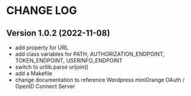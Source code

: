 # CHANGE LOG

## Version 1.0.2 (2022-11-08)

- add property for URL
- add class variables for PATH, AUTHORIZATION_ENDPOINT, TOKEN_ENDPOINT, USERINFO_ENDPOINT
- switch to urllib.parse urljoin()
- add a Makefile
- change documentation to reference Wordpress miniOrange OAuth / OpenID Connect Server
